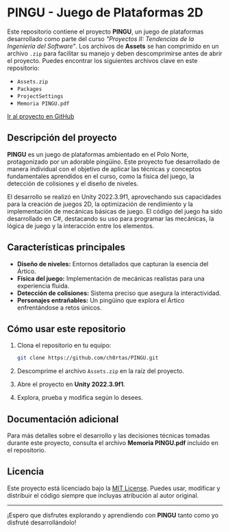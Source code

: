# PINGU - Juego de Plataformas 2D  

Este repositorio contiene el proyecto **PINGU**, un juego de plataformas desarrollado como parte del curso _"Proyectos II: Tendencias de la Ingeniería del Software"_. Los archivos de **Assets** se han comprimido en un archivo `.zip` para facilitar su manejo y deben descomprimirse antes de abrir el proyecto. Puedes encontrar los siguientes archivos clave en este repositorio:  
- `Assets.zip`  
- `Packages`  
- `ProjectSettings`  
- `Memoria PINGU.pdf`  

[Ir al proyecto en GitHub](https://github.com/ch0rtas/SWE-Proyectos_II/tree/main/PINGU)  

## Descripción del proyecto  

**PINGU** es un juego de plataformas ambientado en el Polo Norte, protagonizado por un adorable pingüino. Este proyecto fue desarrollado de manera individual con el objetivo de aplicar las técnicas y conceptos fundamentales aprendidos en el curso, como la física del juego, la detección de colisiones y el diseño de niveles.  

El desarrollo se realizó en Unity 2022.3.9f1, aprovechando sus capacidades para la creación de juegos 2D, la optimización de rendimiento y la implementación de mecánicas básicas de juego. El código del juego ha sido desarrollado en C#, destacando su uso para programar las mecánicas, la lógica de juego y la interacción entre los elementos.  

## Características principales  

- **Diseño de niveles:** Entornos detallados que capturan la esencia del Ártico.  
- **Física del juego:** Implementación de mecánicas realistas para una experiencia fluida.  
- **Detección de colisiones:** Sistema preciso que asegura la interactividad.  
- **Personajes entrañables:** Un pingüino que explora el Ártico enfrentándose a retos únicos.  

## Cómo usar este repositorio  

1. Clona el repositorio en tu equipo:  
   ```bash  
   git clone https://github.com/ch0rtas/PINGU.git  
   ```  

2. Descomprime el archivo `Assets.zip` en la raíz del proyecto.  
   
3. Abre el proyecto en **Unity 2022.3.9f1**.  

4. Explora, prueba y modifica según lo desees.  

## Documentación adicional  

Para más detalles sobre el desarrollo y las decisiones técnicas tomadas durante este proyecto, consulta el archivo **Memoria PINGU.pdf** incluido en el repositorio.  

## Licencia  

Este proyecto está licenciado bajo la [MIT License](LICENSE). Puedes usar, modificar y distribuir el código siempre que incluyas atribución al autor original.  

---  

¡Espero que disfrutes explorando y aprendiendo con **PINGU** tanto como yo disfruté desarrollándolo!  
